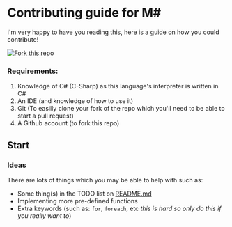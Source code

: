 # Contributing guide for M#
I'm very happy to have you reading this, here is a guide on how you could contribute!

[![Fork this repo](https://img.shields.io/badge/Generate-Fork_this_repo-2ea44f?style=for-the-badge)](https://github.com/itsoutchy-projects/M-sharp/fork)

### Requirements:
1. Knowledge of C# (C-Sharp) as this language's interpreter is written in C#
2. An IDE (and knowledge of how to use it)
3. Git (To easilly clone your fork of the repo which you'll need to be able to start a pull request)
4. A Github account (to fork this repo)

## Start
### Ideas
There are lots of things which you may be able to help with such as:
- Some thing(s) in the TODO list on [README.md](README.md)
- Implementing more pre-defined functions
- Extra keywords (such as: `for`, `foreach`, etc *this is hard so only do this if you really want to*)